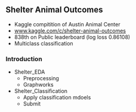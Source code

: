 ## Shelter Animal Outcomes
- Kaggle compitition of Austin Animal Center
- www.kaggle.com/c/shelter-animal-outcomes
- 838th on Public leaderboard (log loss 0.86108)
- Multiclass classification

### Introduction
- Shelter_EDA
  - Preprocessing
  - Graphworks
- Shelter_Classification
  - Apply classification mdoels
  - Submit



